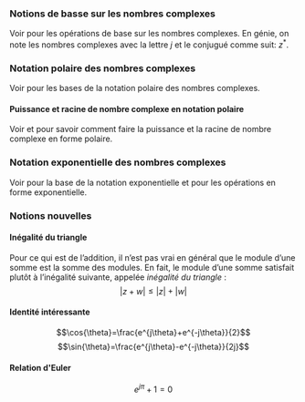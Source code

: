 ### Notions de basse sur les nombres complexes
Voir [](Note%20de%20cours.md#Chapitre%204%20Les%20nombres%20complexes|cette%20note) pour les opérations de base sur les nombres complexes. En génie, on note les nombres complexes avec la lettre $j$ et le conjugué comme suit: $z^*$.
### Notation polaire des nombres complexes
Voir [](Note%20de%20cours.md#Notation%20polaire%20des%20nombres%20complexes|cette%20note) pour les bases de la notation polaire des nombres complexes.
#### Puissance et racine de nombre complexe en notation polaire
Voir [](Note%20de%20cours.md#Formule%20de%20Moivre|cette%20section) et [](Note%20de%20cours.md#Racine%20n-ième|cette%20section) pour savoir comment faire la puissance et la racine de nombre complexe en forme polaire.
### Notation exponentielle des nombres complexes
Voir [](Note%20de%20cours.md#Formule%20d'Euler|cette%20section) pour la base de la notation exponentielle et [](Note%20de%20cours.md#Opérations%20avec%20la%20notation%20d'Euler|cette%20section) pour les opérations en forme exponentielle.

### Notions nouvelles
#### Inégalité du triangle 
Pour ce qui est de l’addition, il n’est pas vrai en général que le module d’une somme est la somme des modules. En fait, le module d’une somme satisfait plutôt à l’inégalité suivante, appelée *inégalité du triangle* : $$|z+w|\le|z|+|w|$$
#### Identité intéressante
$$\cos{\theta}=\frac{e^{j\theta}+e^{-j\theta}}{2}$$
$$\sin{\theta}=\frac{e^{j\theta}-e^{-j\theta}}{2j}$$
#### Relation d'Euler
$$e^{j\pi} + 1 = 0$$